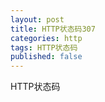 ```yaml
---
layout: post
title: HTTP状态码307
categories: http
tags: HTTP状态码
published: false
---
```


HTTP状态码